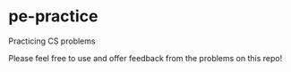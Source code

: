 # pe-practice
Practicing CS problems

Please feel free to use and offer feedback from the problems on this repo!
